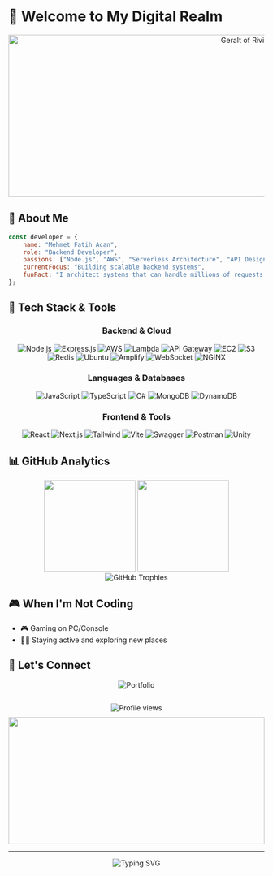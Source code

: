 # 👋 Welcome to My Digital Realm
<div align="center">
  <img src="https://media1.giphy.com/media/v1.Y2lkPTc5MGI3NjExcGhyY3NtdHBoMmRvdHAxazM5cWM5bTJscGlrZzQyN2syNGZ0d3ZqbCZlcD12MV9pbnRlcm5hbF9naWZfYnlfaWQmY3Q9Zw/KzWAhzWD3HrJyAcLEM/giphy.gif" width="940" height="320" alt="Geralt of Rivia GIF" />
</div>



## 🌟 About Me

```javascript
const developer = {
    name: "Mehmet Fatih Acan",
    role: "Backend Developer",
    passions: ["Node.js", "AWS", "Serverless Architecture", "API Design"],
    currentFocus: "Building scalable backend systems",
    funFact: "I architect systems that can handle millions of requests 🚀"
};
```



## 🚀 Tech Stack & Tools

<div align="center">

### Backend & Cloud
![Node.js](https://img.shields.io/badge/Node.js-43853D?style=flat-square&logo=node.js&logoColor=white)
![Express.js](https://img.shields.io/badge/Express.js-000000?style=flat-square&logo=express&logoColor=white)
![AWS](https://img.shields.io/badge/AWS-232F3E?style=flat-square&logo=amazon-aws&logoColor=white)
![Lambda](https://img.shields.io/badge/AWS_Lambda-FF9900?style=flat-square&logo=aws-lambda&logoColor=white)
![API Gateway](https://img.shields.io/badge/API_Gateway-FF4F8B?style=flat-square&logo=amazon-api-gateway&logoColor=white)
![EC2](https://img.shields.io/badge/EC2-FF9900?style=flat-square&logo=amazon-ec2&logoColor=white)
![S3](https://img.shields.io/badge/S3-569A31?style=flat-square&logo=amazon-s3&logoColor=white)
![Redis](https://img.shields.io/badge/Redis-DC382D?style=flat-square&logo=redis&logoColor=white)
![Ubuntu](https://img.shields.io/badge/Ubuntu-E95420?style=flat-square&logo=ubuntu&logoColor=white)
![Amplify](https://img.shields.io/badge/AWS_Amplify-FF9900?style=flat-square&logo=aws-amplify&logoColor=white)
![WebSocket](https://img.shields.io/badge/WebSocket-35495E?style=flat-square&logo=websocket&logoColor=white)
![NGINX](https://img.shields.io/badge/NGINX-009639?style=flat-square&logo=nginx&logoColor=white)

### Languages & Databases
![JavaScript](https://img.shields.io/badge/JavaScript-F7DF1E?style=flat-square&logo=javascript&logoColor=black)
![TypeScript](https://img.shields.io/badge/TypeScript-007ACC?style=flat-square&logo=typescript&logoColor=white)
![C#](https://img.shields.io/badge/C%23-239120?style=flat-square&logo=c-sharp&logoColor=white)
![MongoDB](https://img.shields.io/badge/MongoDB-4EA94B?style=flat-square&logo=mongodb&logoColor=white)
![DynamoDB](https://img.shields.io/badge/DynamoDB-4053D6?style=flat-square&logo=amazon-dynamodb&logoColor=white)

### Frontend & Tools
![React](https://img.shields.io/badge/React-20232A?style=flat-square&logo=react&logoColor=61DAFB)
![Next.js](https://img.shields.io/badge/Next.js-000000?style=flat-square&logo=next.js&logoColor=white)
![Tailwind](https://img.shields.io/badge/Tailwind_CSS-38B2AC?style=flat-square&logo=tailwind-css&logoColor=white)
![Vite](https://img.shields.io/badge/Vite-646CFF?style=flat-square&logo=vite&logoColor=white)
![Swagger](https://img.shields.io/badge/Swagger-85EA2D?style=flat-square&logo=swagger&logoColor=black)
![Postman](https://img.shields.io/badge/Postman-FF6C37?style=flat-square&logo=postman&logoColor=white)
![Unity](https://img.shields.io/badge/Unity-000000?style=flat-square&logo=unity&logoColor=white)

</div>

## 📊 GitHub Analytics

<div align="center">
  <img height="180em" src="https://github-readme-stats.vercel.app/api/top-langs/?username=scaryBrownie&layout=compact&theme=tokyonight&hide_border=true&bg_color=0D1117"/>
  <img height="180em" src="https://github-readme-streak-stats.herokuapp.com/?user=scaryBrownie&theme=tokyonight&hide_border=true&background=0D1117"/>
</div>

<div align="center">
  <img src="https://github-profile-trophy.vercel.app/?username=scaryBrownie&theme=tokyonight&no-frame=true&no-bg=true&margin-w=4" alt="GitHub Trophies" />
</div>





## 🎮 When I'm Not Coding

- 🎮 Gaming on PC/Console
- 🏃‍♂️ Staying active and exploring new places

## 🤝 Let's Connect

<div align="center">

  <a href="https://mehmetfatihacan.com" target="_blank" style="text-decoration:none;">
    <img src="https://img.shields.io/badge/Go%20to%20My%20Portfolio-%235F0AFF?style=for-the-badge&logo=About.me&logoColor=white" alt="Portfolio" />
  </a>

  <span style="display:inline-block; width: 20px;"></span>

  <img src="https://komarev.com/ghpvc/?username=scaryBrownie&label=Profile%20Views&color=5F0AFF&style=for-the-badge" alt="Profile views" />

</div>

<div align="center" style="margin-top: 10px;">
  <img src="https://media2.giphy.com/media/v1.Y2lkPTc5MGI3NjExdnBzNXk4b3FjYWM1cmlia3I4eHNjenFkd3Q1a3JjamZzOHppa2RkNiZlcD12MV9pbnRlcm5hbF9naWZfYnlfaWQmY3Q9Zw/sTYSMiIvgR4yUPX4MK/giphy.gif" height="250px" width="100%" />
</div>

---

<div align="center">
  <img src="https://readme-typing-svg.herokuapp.com?font=Fira+Code&size=18&duration=3000&pause=1000&color=58A6FF&center=true&vCenter=true&width=600&lines=Thanks+for+visiting!;Feel+free+to+explore+my+portfolio;Let's+build+something+amazing+together!" alt="Typing SVG" />
</div>
